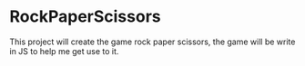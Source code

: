 # RockPaperScissors
This project will create the game rock paper scissors, the game will be write in JS to help me get use to it.
